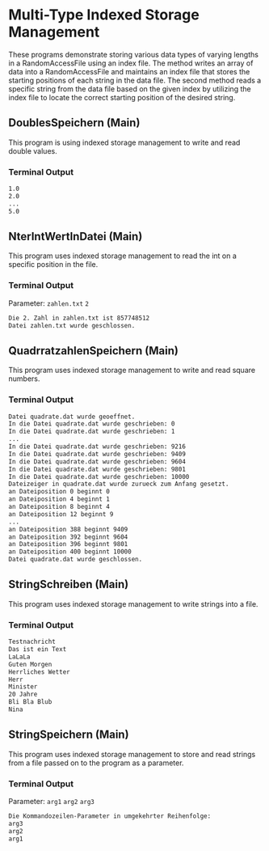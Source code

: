 # Multi-Type Indexed Storage Management

These programs demonstrate storing various data types of varying lengths in a RandomAccessFile using an index file. The method writes an array of data into a RandomAccessFile and maintains an index file that stores the starting positions of each string in the data file. The second method reads a specific string from the data file based on the given index by utilizing the index file to locate the correct starting position of the desired string.

## DoublesSpeichern (Main)

This program is using indexed storage management to write and read double values.

### Terminal Output

```bash
1.0
2.0
...
5.0
```

## NterIntWertInDatei (Main)

This program uses indexed storage management to read the int on a specific position in the file.

### Terminal Output

Parameter: `zahlen.txt` `2`

```bash
Die 2. Zahl in zahlen.txt ist 857748512
Datei zahlen.txt wurde geschlossen.
```

## QuadrratzahlenSpeichern (Main)

This program uses indexed storage management to write and read square numbers.

### Terminal Output

```bash
Datei quadrate.dat wurde geoeffnet.
In die Datei quadrate.dat wurde geschrieben: 0
In die Datei quadrate.dat wurde geschrieben: 1
...
In die Datei quadrate.dat wurde geschrieben: 9216
In die Datei quadrate.dat wurde geschrieben: 9409
In die Datei quadrate.dat wurde geschrieben: 9604
In die Datei quadrate.dat wurde geschrieben: 9801
In die Datei quadrate.dat wurde geschrieben: 10000
Dateizeiger in quadrate.dat wurde zurueck zum Anfang gesetzt.
an Dateiposition 0 beginnt 0
an Dateiposition 4 beginnt 1
an Dateiposition 8 beginnt 4
an Dateiposition 12 beginnt 9
...
an Dateiposition 388 beginnt 9409
an Dateiposition 392 beginnt 9604
an Dateiposition 396 beginnt 9801
an Dateiposition 400 beginnt 10000
Datei quadrate.dat wurde geschlossen.
```

## StringSchreiben (Main)

This program uses indexed storage management to write strings into a file.

### Terminal Output

```bash
Testnachricht
Das ist ein Text
LaLaLa
Guten Morgen
Herrliches Wetter
Herr
Minister
20 Jahre
Bli Bla Blub
Nina
```

## StringSpeichern (Main)

This program uses indexed storage management to store and read strings from a file passed on to the program as a parameter.

### Terminal Output

Parameter: `arg1` `arg2` `arg3`

```bash
Die Kommandozeilen-Parameter in umgekehrter Reihenfolge:
arg3
arg2
arg1
```
